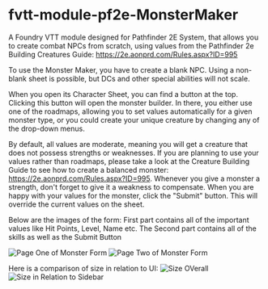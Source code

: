# fvtt-module-pf2e-MonsterMaker
A Foundry VTT module designed for Pathfinder 2E System, that allows you to create combat NPCs from scratch, using values from the Pathfinder 2e Building Creatures Guide: https://2e.aonprd.com/Rules.aspx?ID=995

To use the Monster Maker, you have to create a blank NPC. Using a non-blank sheet is possible, but DCs and other special abilities will not scale. 

When you open its Character Sheet, you can find a button at the top. Clicking this button will open the monster builder.
In there, you either use one of the roadmaps, allowing you to set values automatically for a given monster type, or you could create your unique creature by changing any of the drop-down menus.

By default, all values are moderate, meaning you will get a creature that does not possess strengths or weaknesses. If you are planning to use your values rather than roadmaps, please take a look at the Creature Building Guide to see how to create a balanced monster: https://2e.aonprd.com/Rules.aspx?ID=995. Whenever you give a monster a strength, don't forget to give it a weakness to compensate. When you are happy with your values for the monster, click the "Submit" button. This will override the current values on the sheet.

Below are the images of the form:
First part contains all of the important values like Hit Points, Level, Name etc.
The Second part contains all of the skills as well as the Submit Button

![Page One of Monster Form](https://raw.githubusercontent.com/miki4920/fvtt-module-pf2e-MonsterMaker/master/images/PageOne.png)
![Page Two of Monster Form](https://raw.githubusercontent.com/miki4920/fvtt-module-pf2e-MonsterMaker/master/images/PageTwo.png)

Here is a comparison of size in relation to UI:
![Size OVerall](https://raw.githubusercontent.com/miki4920/fvtt-module-pf2e-MonsterMaker/master/images/ImageToScale.png)
![Size in Relation to Sidebar](https://raw.githubusercontent.com/miki4920/fvtt-module-pf2e-MonsterMaker/master/images/Size.png)
